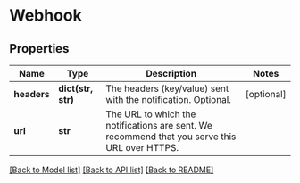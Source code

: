 # Webhook

## Properties
Name | Type | Description | Notes
------------ | ------------- | ------------- | -------------
**headers** | **dict(str, str)** | The headers (key/value) sent with the notification. Optional. | [optional] 
**url** | **str** | The URL to which the notifications are sent. We recommend that you serve this URL over HTTPS. | 

[[Back to Model list]](../README.md#documentation-for-models) [[Back to API list]](../README.md#documentation-for-api-endpoints) [[Back to README]](../README.md)


